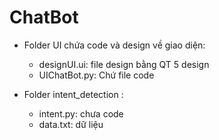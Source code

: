 # ChatBot
- Folder UI chứa code và design về giao diện:
	+ designUI.ui: file design bằng QT 5 design
	+ UIChatBot.py: Chứ file code 

- Folder intent_detection :	
	+ intent.py: chưa code
	+ data.txt: dữ liệu 

